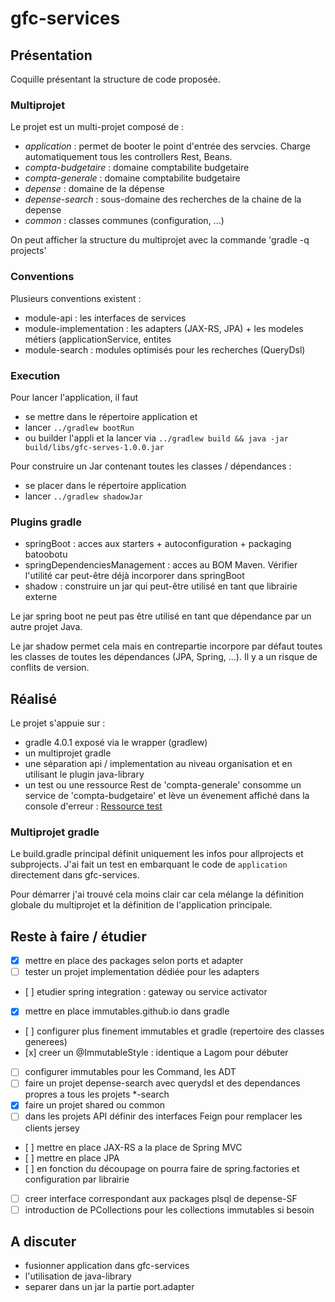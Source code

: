 # gfc-services

## Présentation

Coquille présentant la structure de code proposée.

### Multiprojet

Le projet est un multi-projet composé de :
- *application* : permet de booter le point d'entrée des servcies. Charge automatiquement tous les controllers Rest, Beans.
- *compta-budgetaire* : domaine comptabilite budgetaire
- *compta-generale* : domaine comptabilite budgetaire
- *depense* : domaine de la dépense
- *depense-search* : sous-domaine des recherches de la chaine de la depense
- *common* : classes communes (configuration, ...)

On peut afficher la structure du multiprojet avec la commande 'gradle -q projects'

### Conventions

Plusieurs conventions existent :
- module-api : les interfaces de services
- module-implementation : les adapters (JAX-RS, JPA) + les modeles métiers (applicationService, entites
- module-search : modules optimisés pour les recherches (QueryDsl)

### Execution

Pour lancer l'application, il faut
- se mettre dans le répertoire application et 
- lancer `../gradlew bootRun`
- ou builder l'appli et la lancer via `../gradlew build && java -jar build/libs/gfc-serves-1.0.0.jar`

Pour construire un Jar contenant toutes les classes / dépendances :
- se placer dans le répertoire application
- lancer `../gradlew shadowJar`

### Plugins gradle

- springBoot : acces aux starters + autoconfiguration + packaging batoobotu
- springDependenciesManagement : acces au BOM Maven. Vérifier l'utilité car peut-être déjà incorporer dans springBoot
- shadow : construire un jar qui peut-être utilisé en tant que librairie externe 

Le jar spring boot ne peut pas être utilisé en tant que dépendance par un autre projet Java.

Le jar shadow permet cela mais en contrepartie incorpore par défaut toutes les classes de toutes les dépendances (JPA, Spring, ...). 
Il y a un risque de conflits de version.

## Réalisé

Le projet s'appuie sur :
- gradle 4.0.1 exposé via le wrapper (gradlew)
- un multiprojet gradle 
- une séparation api / implementation au niveau organisation et en utilisant le plugin java-library
- un test ou une ressource Rest de 'compta-generale' consomme un service de 'compta-budgetaire' et lève un évenement affiché dans la console d'erreur : [Ressource test](http://localhost:8080/compta-generale/hello)

### Multiprojet gradle

Le build.gradle principal définit uniquement les infos pour allprojects et subprojects. J'ai fait un test en embarquant le code de `application` directement dans gfc-services.

Pour démarrer j'ai trouvé cela moins clair car cela mélange la définition globale du multiprojet et la définition de l'application principale.

## Reste à faire / étudier

- [x] mettre en place des packages selon ports et adapter
- [ ] tester un projet implementation dédiée pour les adapters
- [ ] etudier spring integration : gateway ou service activator
- [x] mettre en place immutables.github.io dans gradle
- [ ] configurer plus finement immutables et gradle (repertoire des classes generees)
- [x] creer un @ImmutableStyle : identique a Lagom pour débuter
- [ ] configurer immutables pour les Command, les ADT 
- [ ] faire un projet depense-search avec querydsl et des dependances propres a tous les projets *-search
- [x] faire un projet shared ou common
- [ ] dans les projets API définir des interfaces Feign pour remplacer les clients jersey
- [ ] mettre en place JAX-RS a la place de Spring MVC
- [ ] mettre en place JPA 
- [ ] en fonction du découpage on pourra faire de spring.factories et configuration par librairie
- [ ] creer interface correspondant aux packages plsql de depense-SF
- [ ] introduction de PCollections pour les collections immutables si besoin

## A discuter

- fusionner application dans gfc-services
- l'utilisation de java-library
- separer dans un jar la partie port.adapter

